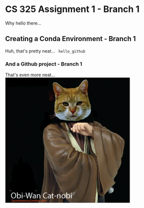 # CS 325 Assignment 1 - Branch 1
Why hello there...

## Creating a Conda Environment - Branch 1
Huh, that's pretty neat...
<code> hello_github </code>

### And a Github project - Branch 1
That's even more neat...
![Picture of a Kenobi cat](images/catnobi.png)